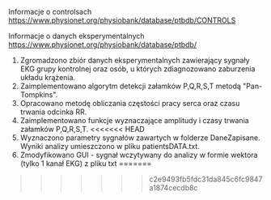 

Informacje o controlsach https://www.physionet.org/physiobank/database/ptbdb/CONTROLS

Informacje o danych eksperymentalnych https://www.physionet.org/physiobank/database/ptbdb/


1. Zgromadzono zbiór danych eksperymentalnych zawierający sygnały EKG grupy kontrolnej oraz osób, u których zdiagnozowano zaburzenia układu krążenia.
2. Zaimplementowano algorytm detekcji załamków P,Q,R,S,T metodą "Pan-Tompkins".
3. Opracowano metodę obliczania częstości pracy serca oraz czasu trwania odcinka RR.
4. Zaimplementowano funkcje wyznaczające amplitudy i czasy trwania załamków P,Q,R,S,T.
<<<<<<< HEAD
5. Wyznaczono parametry sygnałów zawartych w folderze DaneZapisane. Wyniki analizy umieszczono w pliku patientsDATA.txt.
6. Zmodyfikowano GUI - sygnał wczytywany do analizy w formie wektora (tylko 1 kanał EKG) z pliku txt
=======

>>>>>>> c2e9493fb5fdc31da845c6fc9847a1874cecdb8c
